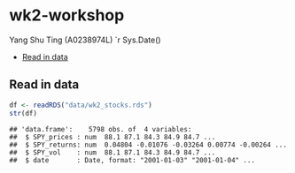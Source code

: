 wk2-workshop
================
Yang Shu Ting (A0238974L)
\`r Sys.Date()

- [Read in data](#read-in-data)

## Read in data

``` r
df <- readRDS("data/wk2_stocks.rds")
str(df)
```

    ## 'data.frame':    5798 obs. of  4 variables:
    ##  $ SPY_prices : num  88.1 87.1 84.3 84.9 84.7 ...
    ##  $ SPY_returns: num  0.04804 -0.01076 -0.03264 0.00774 -0.00264 ...
    ##  $ SPY_vol    : num  88.1 87.1 84.3 84.9 84.7 ...
    ##  $ date       : Date, format: "2001-01-03" "2001-01-04" ...
